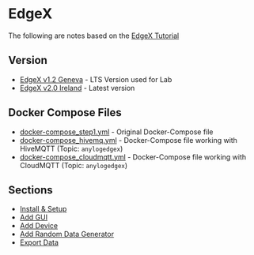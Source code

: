 # EdgeX 

The following are notes based on the [EdgeX Tutorial](https://jonamiki.com/wp-content/uploads/2020/08/EdgeX-Foundry-tutorial-ver1.1.pdf) 

## Version
* [EdgeX v1.2 Geneva](https://docs.edgexfoundry.org/1.2/getting-started/quick-start/) - LTS Version used for Lab 
* [EdgeX v2.0 Ireland](https://docs.edgexfoundry.org/2.0/getting-started/quick-start/) - Latest version

## Docker Compose Files
* [docker-compose_step1.yml](docker-compose_step1.yml) - Original Docker-Compose file 
* [docker-compose_hivemq.yml](docker-compose_hivemq.yml) - Docker-Compose file working with HiveMQTT (Topic: `anylogedgex`) 
* [docker-compose_cloudmqtt.yml](docker-compose_cloudmqtt.yml) - Docker-Compose file working with CloudMQTT (Topic: `anylogedgex`) 

## Sections 
* [Install & Setup](Lab_Setup.md) 
* [Add GUI](Lab_GUI.md) 
* [Add Device](Lab_Device.md)
* [Add Random Data Generator](Lab_Random.md) 
* [Export Data](Lab_Export.md) 


